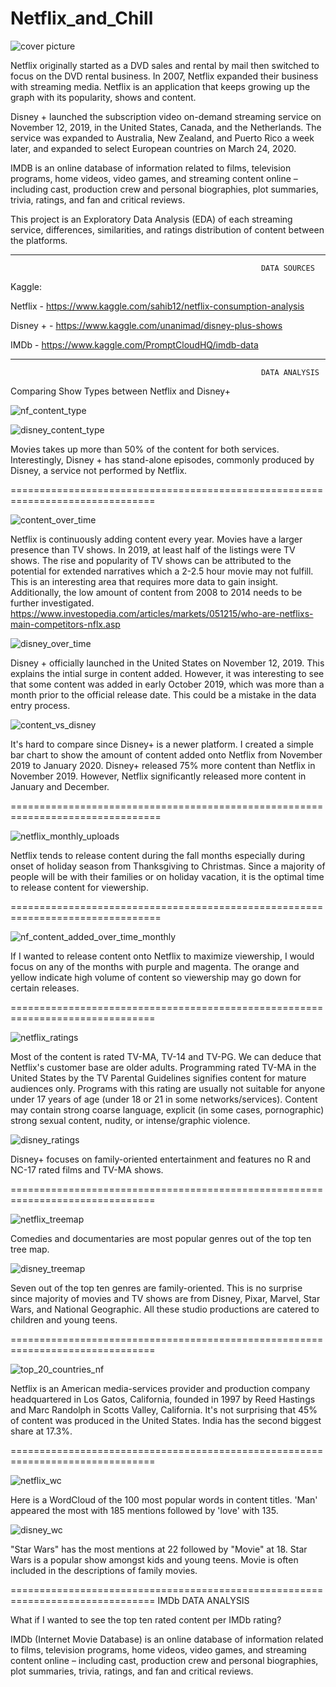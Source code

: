 # Netflix_and_Chill

![cover picture](https://github.com/aclao89/Netflix_and_Chill/blob/master/Images/disney_netflix_cover.jpeg)


Netflix originally started as a DVD sales and rental by mail then switched to focus on the DVD rental business. In 2007, Netflix expanded their business with streaming media. Netflix is an application that keeps growing up the graph with its popularity, shows and content.

Disney + launched the subscription video on-demand streaming service on November 12, 2019, in the United States, Canada, and the Netherlands. The service was expanded to Australia, New Zealand, and Puerto Rico a week later, and expanded to select European countries on March 24, 2020.

IMDB is an online database of information related to films, television programs, home videos, video games, and streaming content online – including cast, production crew and personal biographies, plot summaries, trivia, ratings, and fan and critical reviews.


This project is an Exploratory Data Analysis (EDA) of each streaming service,  differences, similarities, and ratings distribution of content between the platforms.

______________________________________________________________________________________
                                                            DATA SOURCES
Kaggle:

Netflix - https://www.kaggle.com/sahib12/netflix-consumption-analysis

Disney + - https://www.kaggle.com/unanimad/disney-plus-shows

IMDb - https://www.kaggle.com/PromptCloudHQ/imdb-data

______________________________________________________________________________________

                                                            DATA ANALYSIS

Comparing Show Types between Netflix and Disney+

![nf_content_type](https://github.com/aclao89/Netflix_and_Chill/raw/master/Images/netfli_show_types.png)



![disney_content_type](https://github.com/aclao89/Netflix_and_Chill/blob/master/Images/disney_show_type.png)


Movies takes up more than 50% of the content for both services. Interestingly, Disney + has stand-alone episodes, commonly produced by Disney, a service not performed by Netflix.

===============================================================================

![content_over_time](https://github.com/aclao89/Netflix_and_Chill/raw/master/Images/content_nf_over_time.png)

Netflix is continuously adding content every year. Movies have a larger presence than TV shows. In 2019, at least half of the listings were TV shows. The rise and popularity of TV shows can be attributed to the potential for extended narratives which a 2-2.5 hour movie may not fulfill. This is an interesting area that requires more data to gain insight. Additionally, the low amount of content from 2008 to 2014 needs to be further investigated. https://www.investopedia.com/articles/markets/051215/who-are-netflixs-main-competitors-nflx.asp



![disney_over_time](https://github.com/aclao89/Netflix_and_Chill/raw/master/Images/content_ds%2B_over_time.png)

Disney + officially launched in the United States on November 12, 2019. This explains the intial surge in content added. However, it was interesting to see that some content was added in early October 2019, which was more than a month prior to the official release date. This could be a mistake in the data entry process.



![content_vs_disney](https://github.com/aclao89/Netflix_and_Chill/blob/master/Images/content_vs_disney.png)


It's hard to compare since Disney+ is a newer platform. I created a simple bar chart to show the amount of content added onto Netflix from November 2019 to January 2020. Disney+ released 75% more content than Netflix in November 2019. However, Netflix significantly released more content in January and December.

================================================================================


![netflix_monthly_uploads](https://github.com/aclao89/Netflix_and_Chill/blob/master/Images/content_by_month.png)

Netflix tends to release content during the fall months especially during onset of holiday season from Thanksgiving to Christmas. Since a majority of people will be with their families or on holiday vacation, it is the optimal time to release content for viewership.

================================================================================

![nf_content_added_over_time_monthly](https://github.com/aclao89/Netflix_and_Chill/blob/master/Images/nf_update_month_year.png)

If I wanted to release content onto Netflix to maximize viewership, I would focus on any of the months with purple and magenta. The orange and yellow indicate high volume of content so viewership may go down for certain releases.


===============================================================================

![netflix_ratings](https://github.com/aclao89/Netflix_and_Chill/blob/master/Images/film_ratings_netflix.png)

Most of the content is rated TV-MA, TV-14 and TV-PG. We can deduce that Netflix's customer base are older adults. Programming rated TV-MA in the United States by the TV Parental Guidelines signifies content for mature audiences only. Programs with this rating are usually not suitable for anyone under 17 years of age (under 18 or 21 in some networks/services). Content may contain strong coarse language, explicit (in some cases, pornographic) strong sexual content, nudity, or intense/graphic violence.


![disney_ratings](https://github.com/aclao89/Netflix_and_Chill/blob/master/Images/film_ratings_disney.png)

Disney+ focuses on family-oriented entertainment and features no R and NC-17 rated films and TV-MA shows.

===============================================================================

![netflix_treemap](https://github.com/aclao89/Netflix_and_Chill/blob/master/Images/netflix_treemap.png)

Comedies and documentaries are most popular genres out of the top ten tree map.



![disney_treemap](https://github.com/aclao89/Netflix_and_Chill/blob/master/Images/disney_treemap.png)

Seven out of the top ten genres are family-oriented. This is no surprise since majority of movies and TV shows are from Disney, Pixar, Marvel, Star Wars, and National Geographic. All these studio productions are catered to children and young teens.

===============================================================================

![top_20_countries_nf](https://github.com/aclao89/Netflix_and_Chill/blob/master/Images/top_20_country_productions.png)

Netflix is an American media-services provider and production company headquartered in Los Gatos, California, founded in 1997 by Reed Hastings and Marc Randolph in Scotts Valley, California. It's not surprising that 45% of content was produced in the United States. India has the second biggest share at 17.3%.

===============================================================================

![netflix_wc](https://github.com/aclao89/Netflix_and_Chill/blob/master/Images/netflix_wc_.png)

Here is a WordCloud of the 100 most popular words in content titles. 'Man' appeared the most with 185 mentions followed by 'love' with 135.

![disney_wc](https://github.com/aclao89/Netflix_and_Chill/blob/master/Images/disney_wc.png)

"Star Wars" has the most mentions at 22 followed by "Movie" at 18. Star Wars is a popular show amongst kids and young teens. Movie is often included in the descriptions of family movies.

===============================================================================
                                                            IMDb DATA ANALYSIS   

What if I wanted to see the top ten rated content per IMDb rating?

IMDb (Internet Movie Database) is an online database of information related to films, television programs, home videos, video games, and streaming content online – including cast, production crew and personal biographies, plot summaries, trivia, ratings, and fan and critical reviews.

